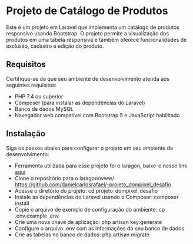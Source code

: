 <h1>Projeto de Catálogo de Produtos</h1>

Este é um projeto em Laravel que implementa um catálogo de produtos responsivo usando Bootstrap. O projeto permite a visualização dos produtos em uma tabela responsiva e também oferece funcionalidades de exclusão, cadastro e edição do produto.

<h2>Requisitos</h2>

Certifique-se de que seu ambiente de desenvolvimento atenda aos seguintes requisitos:

- PHP 7.4 ou superior
- Composer (para instalar as dependências do Laravel)
- Banco de dados MySQL
- Navegador web compatível com Bootstrap 5 e JavaScript habilitado

<h2>Instalação</h2>

Siga os passos abaixo para configurar o projeto em seu ambiente de desenvolvimento:

- Ferramenta utilizada para esse projeto foi o laragon, baixe-o nesse link <a href="https://laragon.org/download/index.html">aqui</a>
- Clone o repositório para o laragon/www/ <a href="https://github.com/danielcarlosrafael/-projeto_dompixel_desafio">https://github.com/danielcarlosrafael/-projeto_dompixel_desafio</a>
- Acesse o diretório do projeto: cd projeto_dompixel_desafio
- Instale as dependências do Laravel usando o Composer: composer install
- Copie o arquivo de exemplo de configuração do ambiente: cp .env.example .env
- Crie uma nova chave de aplicação: php artisan key:generate
- Configure o arquivo .env com as informações do seu banco de dados
- Crie as tabelas no banco de dados: php artisan migrate











